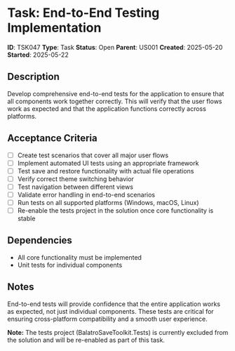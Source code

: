 # Task: End-to-End Testing Implementation

**ID**: TSK047
**Type**: Task
**Status**: Open
**Parent**: US001
**Created**: 2025-05-20
**Started**: 2025-05-22

## Description

Develop comprehensive end-to-end tests for the application to ensure that all components work together correctly. This will verify that the user flows work as expected and that the application functions correctly across platforms.

## Acceptance Criteria

- [ ] Create test scenarios that cover all major user flows
- [ ] Implement automated UI tests using an appropriate framework
- [ ] Test save and restore functionality with actual file operations
- [ ] Verify correct theme switching behavior
- [ ] Test navigation between different views
- [ ] Validate error handling in end-to-end scenarios
- [ ] Run tests on all supported platforms (Windows, macOS, Linux)
- [ ] Re-enable the tests project in the solution once core functionality is stable

## Dependencies

- All core functionality must be implemented
- Unit tests for individual components

## Notes

End-to-end tests will provide confidence that the entire application works as expected, not just individual components. These tests are critical for ensuring cross-platform compatibility and a smooth user experience.

**Note:** The tests project (BalatroSaveToolkit.Tests) is currently excluded from the solution and will be re-enabled as part of this task.
